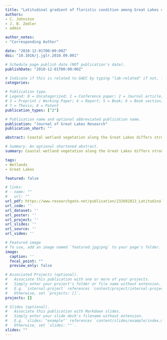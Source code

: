 ```yaml
---
title: "Latitudinal gradient of floristic condition among Great Lakes coastal wetlands"
authors:
- C. Johnston
- J. B. Zedler
- admin

author_notes:
- "Corresponding Author"

date: "2010-12-01T00:00:00Z"
doi: "10.1016/j.jglr.2010.09.001"

# Schedule page publish date (NOT publication's date).
publishDate: "2010-12-01T00:00:00Z"

# Indicate if this is related to GAEC by typing "lab-related" if not, leave blank
categories:

# Publication type.
# Legend: 0 = Uncategorized; 1 = Conference paper; 2 = Journal article;
# 3 = Preprint / Working Paper; 4 = Report; 5 = Book; 6 = Book section;
# 7 = Thesis; 8 = Patent
publication_types: ["2"]

# Publication name and optional abbreviated publication name.
publication: "Journal of Great Lakes Research"
publication_short: ""

abstract: Coastal wetland vegetation along the Great Lakes differs strongly with latitude, but most studies of Great Lakes wetland condition have attempted to exclude the effect of latitude to discern anthropogenic effects on condition. We developed an alternative approach that takes advantage of the strong relationship between latitude and coastal wetland floristic condition. Latitude was significantly correlated with 13 of 37 environmental variables tested, including growing degree days, agriculture, atmospheric deposition, nonpoint-source pollution, and soil texture, which suggests that latitude is a good proxy for several environmental drivers of vegetation. Using data from 64 wetlands along the U.S. coast of Lakes Huron, Michigan, Erie, and Ontario, we developed linear regressions between latitude and two measures of floristic condition, the Floristic Quality Index (FQI, adj. r2 = 0.437, p < 0.001) and the first axis scores from a non-metric multidimensional scaling of wetland plant cover (MDS1, adj. r2 = 0.501, p < 0.001). Departures from the central tendency of these regression models represented wetlands of better or worse condition than expected for their latitude. This approach provides a means to identify wetlands worthy of preservation, to establish vegetation targets for wetland restoration, and to forecast changes in floristic quality associated with future climate change.

# Summary. An optional shortened abstract.
summary: Coastal wetland vegetation along the Great Lakes differs strongly with latitude, but most studies of Great Lakes wetland condition have attempted to exclude the effect of latitude to discern anthropogenic effects on condition. This approach provides a means to identify wetlands worthy of preservation, to establish vegetation targets for wetland restoration, and to forecast changes in floristic quality associated with future climate change.

tags:
- Wetlands
- Great Lakes

featured: false

# links:
# - name: ""
#   url: ""
url_pdf: https://www.researchgate.net/publication/232692813_Latitudinal_Gradient_of_Floristic_Condition_Among_Great_Lakes_Coastal_Wetlands
url_code: ''
url_dataset: ''
url_poster: ''
url_project: ''
url_slides: ''
url_source: ''
url_video: ''

# Featured image
# To use, add an image named `featured.jpg/png` to your page's folder. 
image:
  caption: ''
  focal_point: ""
  preview_only: false

# Associated Projects (optional).
#   Associate this publication with one or more of your projects.
#   Simply enter your project's folder or file name without extension.
#   E.g. `internal-project` references `content/project/internal-project/index.md`.
#   Otherwise, set `projects: []`.
projects: []

# Slides (optional).
#   Associate this publication with Markdown slides.
#   Simply enter your slide deck's filename without extension.
#   E.g. `slides: "example"` references `content/slides/example/index.md`.
#   Otherwise, set `slides: ""`.
slides: ""
---
```



